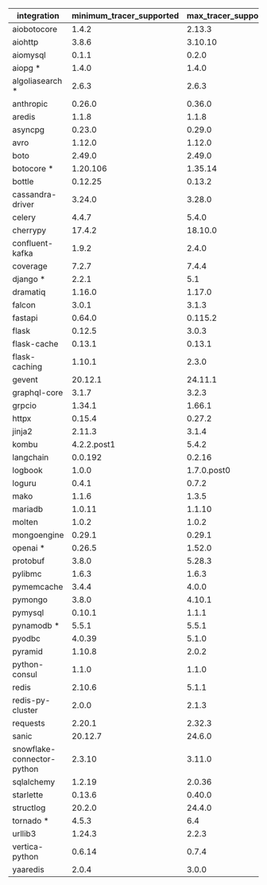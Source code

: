 | integration                 | minimum_tracer_supported    | max_tracer_supported        | minumum_available_supported | maximum_available_supported |
| --------------------------- | --------------------------- | --------------------------- | --------------------------- | --------------------------- |
| aiobotocore                 | 1.4.2                       | 2.13.3                      | 2.4.0                       | 2.15.2                      |
| aiohttp                     | 3.8.6                       | 3.10.10                     | 3.8.3                       | 3.11.6                      |
| aiomysql                    | 0.1.1                       | 0.2.0                       | 0.1.1                       | 0.2.0                       |
| aiopg *                     | 1.4.0                       | 1.4.0                       | 1.4.0                       | 1.4.0                       |
| algoliasearch *             | 2.6.3                       | 2.6.3                       | 2.6.2                       | 4.9.1                       |
| anthropic                   | 0.26.0                      | 0.36.0                      | 0.2.2                       | 0.39.0                      |
| aredis                      | 1.1.8                       | 1.1.8                       | 1.1.8                       | 1.1.8                       |
| asyncpg                     | 0.23.0                      | 0.29.0                      | 0.27.0                      | 0.30.0                      |
| avro                        | 1.12.0                      | 1.12.0                      | 1.11.1                      | 1.12.0                      |
| boto                        | 2.49.0                      | 2.49.0                      | 2.49.0                      | 2.49.0                      |
| botocore *                  | 1.20.106                    | 1.35.14                     | 1.29.13                     | 1.35.64                     |
| bottle                      | 0.12.25                     | 0.13.2                      | 0.12.23                     | 0.13.2                      |
| cassandra-driver            | 3.24.0                      | 3.28.0                      | 3.25.0                      | 3.29.2                      |
| celery                      | 4.4.7                       | 5.4.0                       | 5.2.7                       | 5.4.0                       |
| cherrypy                    | 17.4.2                      | 18.10.0                     | 18.8.0                      | 18.10.0                     |
| confluent-kafka             | 1.9.2                       | 2.4.0                       | 1.9.2                       | 2.6.1                       |
| coverage                    | 7.2.7                       | 7.4.4                       | 6.5.0                       | 7.6.7                       |
| django *                    | 2.2.1                       | 5.1                         | 4.1.3                       | 5.1.3                       |
| dramatiq                    | 1.16.0                      | 1.17.0                      | 1.13.0                      | 1.17.1                      |
| falcon                      | 3.0.1                       | 3.1.3                       | 3.1.1                       | 4.0.2                       |
| fastapi                     | 0.64.0                      | 0.115.2                     | 0.87.0                      | 0.115.5                     |
| flask                       | 0.12.5                      | 3.0.3                       | 2.2.2                       | 3.1.0                       |
| flask-cache                 | 0.13.1                      | 0.13.1                      | 0.13.1                      | 0.13.1                      |
| flask-caching               | 1.10.1                      | 2.3.0                       | 2.0.1                       | 2.3.0                       |
| gevent                      | 20.12.1                     | 24.11.1                     | 22.10.2                     | 24.11.1                     |
| graphql-core                | 3.1.7                       | 3.2.3                       | 3.2.3                       | 3.2.5                       |
| grpcio                      | 1.34.1                      | 1.66.1                      | 1.50.0                      | 1.68.0                      |
| httpx                       | 0.15.4                      | 0.27.2                      | 0.23.1                      | 0.27.2                      |
| jinja2                      | 2.11.3                      | 3.1.4                       | 3.1.2                       | 3.1.4                       |
| kombu                       | 4.2.2.post1                 | 5.4.2                       | 5.2.4                       | 5.4.2                       |
| langchain                   | 0.0.192                     | 0.2.16                      | 0.0.17                      | 0.3.7                       |
| logbook                     | 1.0.0                       | 1.7.0.post0                 | 1.5.3                       | 1.8.0                       |
| loguru                      | 0.4.1                       | 0.7.2                       | 0.6.0                       | 0.7.2                       |
| mako                        | 1.1.6                       | 1.3.5                       | 1.2.4                       | 1.3.6                       |
| mariadb                     | 1.0.11                      | 1.1.10                      | 1.1.5.post2                 | 1.1.11                      |
| molten                      | 1.0.2                       | 1.0.2                       | 1.0.2                       | 1.0.2                       |
| mongoengine                 | 0.29.1                      | 0.29.1                      | 0.24.2                      | 0.29.1                      |
| openai *                    | 0.26.5                      | 1.52.0                      | 0.25.0                      | 1.54.5                      |
| protobuf                    | 3.8.0                       | 5.28.3                      | 4.21.9                      | 5.28.3                      |
| pylibmc                     | 1.6.3                       | 1.6.3                       | 1.6.3                       | 1.6.3                       |
| pymemcache                  | 3.4.4                       | 4.0.0                       | 4.0.0                       | 4.0.0                       |
| pymongo                     | 3.8.0                       | 4.10.1                      | 4.3.3                       | 4.10.1                      |
| pymysql                     | 0.10.1                      | 1.1.1                       | 1.0.2                       | 1.1.1                       |
| pynamodb *                  | 5.5.1                       | 5.5.1                       | 5.3.2                       | 6.0.1                       |
| pyodbc                      | 4.0.39                      | 5.1.0                       | 4.0.35                      | 5.2.0                       |
| pyramid                     | 1.10.8                      | 2.0.2                       | 2.0                         | 2.0.2                       |
| python-consul               | 1.1.0                       | 1.1.0                       | 1.1.0                       | 1.1.0                       |
| redis                       | 2.10.6                      | 5.1.1                       | 4.3.4                       | 5.2.0                       |
| redis-py-cluster            | 2.0.0                       | 2.1.3                       | 2.1.3                       | 2.1.3                       |
| requests                    | 2.20.1                      | 2.32.3                      | 2.28.1                      | 2.32.3                      |
| sanic                       | 20.12.7                     | 24.6.0                      | 22.9.1                      | 24.6.0                      |
| snowflake-connector-python  | 2.3.10                      | 3.11.0                      | 2.8.1                       | 3.12.3                      |
| sqlalchemy                  | 1.2.19                      | 2.0.36                      | 1.4.44                      | 2.0.36                      |
| starlette                   | 0.13.6                      | 0.40.0                      | 0.22.0                      | 0.41.3                      |
| structlog                   | 20.2.0                      | 24.4.0                      | 22.2.0                      | 24.4.0                      |
| tornado *                   | 4.5.3                       | 6.4                         | 6.2                         | 6.4.1                       |
| urllib3                     | 1.24.3                      | 2.2.3                       | 1.26.12                     | 2.2.3                       |
| vertica-python              | 0.6.14                      | 0.7.4                       | 1.1.1                       | 1.4.0                       |
| yaaredis                    | 2.0.4                       | 3.0.0                       | 3.0.0                       | 3.0.0                       |
